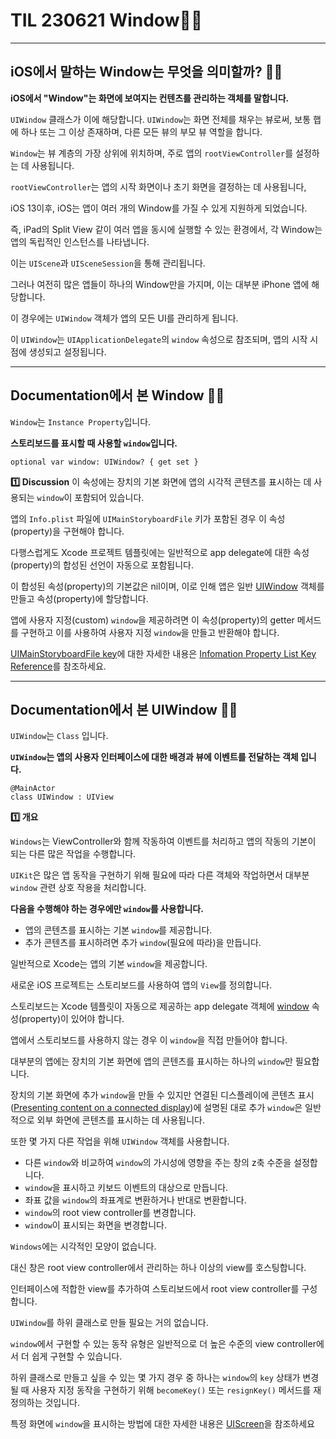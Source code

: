 # TIL 230621 Window👨‍🔬

---

## iOS에서 말하는 Window는 무엇을 의미할까? 👨‍🔬
**iOS에서 "Window"는 화면에 보여지는 컨텐츠를 관리하는 객체를 말합니다.**

`UIWindow` 클래스가 이에 해당합니다. `UIWindow`는 화면 전체를 채우는 뷰로써, 보통 햅에 하나 또는 그 이상 존재하며, 다른 모든 뷰의 부모 뷰 역할을 합니다.

`Window`는 뷰 계층의 가장 상위에 위치하며, 주로 앱의 `rootViewController`를 설정하는 데 사용됩니다.

`rootViewController`는 앱의 시작 화면이나 초기 화면을 결정하는 데 사용됩니다,

iOS 13이후, iOS는 앱이 여러 개의 Window를 가질 수 있게 지원하게 되었습니다.

즉, iPad의 Split View 같이 여러 앱을 동시에 실행할 수 있는 환경에서, 각 Window는 앱의 독립적인 인스턴스를 나타냅니다.

이는 `UIScene`과 `UISceneSession`을 통해 관리됩니다.

그러나 여전히 많은 앱들이 하나의 Window만을 가지며, 이는 대부분 iPhone 앱에 해당합니다.

이 경우에는 `UIWindow` 객체가 앱의 모든 UI를 관리하게 됩니다.

이 `UIWindow`는 `UIApplicationDelegate`의 `window` 속성으로 참조되며, 앱의 시작 시점에 생성되고 설정됩니다.

---

## Documentation에서 본 Window 👨‍🔬
`Window`는 `Instance Property`입니다.

**스토리보드를 표시할 때 사용할 `window`입니다.**

```swift!
optional var window: UIWindow? { get set }
```

**1️⃣ Discussion**
이 속성에는 장치의 기본 화면에 앱의 시각적 콘텐츠를 표시하는 데 사용되는 `window`이 포함되어 있습니다.

앱의 `Info.plist` 파일에 `UIMainStoryboardFile` 키가 포함된 경우 이 속성(property)을 구현해야 합니다.

다행스럽게도 Xcode 프로젝트 템플릿에는 일반적으로 app delegate에 대한 속성(property)의 합성된 선언이 자동으로 포함됩니다.

이 합성된 속성(property)의 기본값은 nil이며, 이로 인해 앱은 일반 [UIWindow](https://developer.apple.com/documentation/uikit/uiwindow) 객체를 만들고 속성(property)에 할당합니다.

앱에 사용자 지정(custom) `window`을 제공하려면 이 속성(property)의 getter 메서드를 구현하고 이를 사용하여 사용자 지정 `window`을 만들고 반환해야 합니다.

[UIMainStoryboardFile key](https://developer.apple.com/library/archive/documentation/General/Reference/InfoPlistKeyReference/Articles/iPhoneOSKeys.html#//apple_ref/doc/uid/TP40009252-SW9)에 대한 자세한 내용은 [Infomation Property List Key Reference](https://developer.apple.com/library/archive/documentation/General/Reference/InfoPlistKeyReference/Introduction/Introduction.html#//apple_ref/doc/uid/TP40009247)를 참조하세요.

---

## Documentation에서 본 UIWindow 👨‍🔬
`UIWindow`는 `Class` 입니다.

**`UIWindow`는 앱의 사용자 인터페이스에 대한 배경과 뷰에 이벤트를 전달하는 객체 입니다.**

```swift!
@MainActor
class UIWindow : UIView
```

**1️⃣ 개요**

`Windows`는 ViewController와 함께 작동하여 이벤트를 처리하고 앱의 작동의 기본이 되는 다른 많은 작업을 수행합니다.

`UIKit`은 많은 앱 동작을 구현하기 위해 필요에 따라 다른 객체와 작업하면서 대부분 `window` 관련 상호 작용을 처리합니다.

**다음을 수행해야 하는 경우에만 `window`를 사용합니다.**
- 앱의 콘텐츠를 표시하는 기본 `window`를 제공합니다.
- 추가 콘텐츠를 표시하려면 추가 `window`(필요에 따라)을 만듭니다.

일반적으로 Xcode는 앱의 기본 `window`을 제공합니다.

새로운 iOS 프로젝트는 스토리보드를 사용하여 앱의 `View`를 정의합니다.

스토리보드는 Xcode 템플릿이 자동으로 제공하는 app delegate 객체에 [window](https://developer.apple.com/documentation/uikit/uiapplicationdelegate/1623056-window) 속성(property)이 있어야 합니다.

앱에서 스토리보드를 사용하지 않는 경우 이 `window`을 직접 만들어야 합니다.

대부분의 앱에는 장치의 기본 화면에 앱의 콘텐츠를 표시하는 하나의 `window`만 필요합니다.

장치의 기본 화면에 추가 `window`을 만들 수 있지만 연결된 디스플레이에 콘텐츠 표시([Presenting content on a connected display](https://developer.apple.com/documentation/uikit/windows_and_screens/presenting_content_on_a_connected_display))에 설명된 대로 추가 `window`은 일반적으로 외부 화면에 콘텐츠를 표시하는 데 사용됩니다.

또한 몇 가지 다른 작업을 위해 `UIWindow` 객체를 사용합니다.

- 다른 `window`와 비교하여 `window`의 가시성에 영향을 주는 창의 z축 수준을 설정합니다.
- `window`을 표시하고 키보드 이벤트의 대상으로 만듭니다.
- 좌표 값을 `window`의 좌표계로 변환하거나 반대로 변환합니다.
- `window`의 root view controller를 변경합니다.
- `window`이 표시되는 화면을 변경합니다.

`Windows`에는 시각적인 모양이 없습니다.

대신 창은 root view controller에서 관리하는 하나 이상의 view를 호스팅합니다.

인터페이스에 적합한 view를 추가하여 스토리보드에서 root view controller를 구성합니다.

`UIWindow`를 하위 클래스로 만들 필요는 거의 없습니다.

`window`에서 구현할 수 있는 동작 유형은 일반적으로 더 높은 수준의 view controller에서 더 쉽게 구현할 수 있습니다.

하위 클래스로 만들고 싶을 수 있는 몇 가지 경우 중 하나는 `window`의 `key` 상태가 변경될 때 사용자 지정 동작을 구현하기 위해 `becomeKey()` 또는 `resignKey()` 메서드를 재정의하는 것입니다.

특정 화면에 `window`을 표시하는 방법에 대한 자세한 내용은 [UIScreen](https://developer.apple.com/documentation/uikit/uiscreen)을 참조하세요
